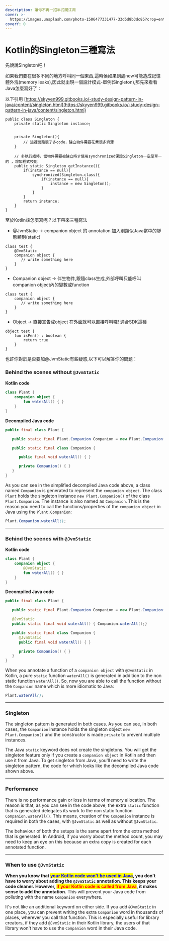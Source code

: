```yaml
---
description: 讓你不再一招半式闖江湖
cover: >-
  https://images.unsplash.com/photo-1506477331477-33d5d8b3dc85?crop=entropy&cs=tinysrgb&fm=jpg&ixid=MnwxOTcwMjR8MHwxfHNlYXJjaHw3fHxzZWF8ZW58MHx8fHwxNjU5MzMxMTI3&ixlib=rb-1.2.1&q=80
coverY: 0
---
```


# Kotlin的Singleton三種寫法

先說說Singleton吧！

如果我們要在很多不同的地方呼叫同一個東西,​這時侯如果到處new可能造成記憶體外洩(memory leaks),因此就出現一個設計模式-單例(Singleton),那先來看看Java怎麼寫好了：

以下引用 [https://skyyen999.gitbooks.io/-study-design-pattern-in-java/content/singleton.html](https://skyyen999.gitbooks.io/-study-design-pattern-in-java/content/singleton.html)

```
public class Singleton {
    private static Singleton instance;


    private Singleton(){
        // 這裡面跑很了多code，建立物件需要花費很多資源
    }

    // 多執行緒時，當物件需要被建立時才使用synchronized保證Singleton一定是單一的 ，增加程式校能
    public static Singleton getInstance(){
        if(instance == null){
            synchronized(Singleton.class){
                if(instance == null){
                    instance = new Singleton();
                }    
            }
        } 
        return instance;
    }
}
```

至於Kotlin該怎麼寫呢？以下帶來三種寫法

* @JvmStatic -> companion object 的 annotation 加入則類似Java當中的靜態類別(static)

```
class test {
    @JvmStatic
    companion object {
       // write something here
    }
}
```

* Companion object -> 伴生物件,跟隨class生成,外部呼叫只能呼叫companion object內的變數或function

```
class test {
    companion object {
       // write something here
    }
}
```

* Object -> 直接宣告成object 在外面就可以直接呼叫囉! 適合SDK這種

```
object test {
    fun isPen() : boolean {
        return true
    }
}
```

也許你對於是否要加@JvmStatic有些疑惑,以下可以解答你的問題：

### Behind the scenes without `@JvmStatic`

**Kotlin code**

```kotlin
class Plant {
    companion object {
        fun waterAll() { }
    }
}
```

**Decompiled Java code**

```java
public final class Plant {

   public static final Plant.Companion Companion = new Plant.Companion();

   public static final class Companion {

      public final void waterAll() { }

      private Companion() { }
   }
}
```

As you can see in the simplified decompiled Java code above, a class named `Companion` is generated to represent the `companion object`. The class `Plant` holds the singleton instance `new Plant.Companion()` of the class `Plant.Companion`. The instance is also named as `Companion`. This is the reason you need to call the functions/properties of the `companion object` in Java using the `Plant.Companion`:

```scss
Plant.Companion.waterAll();
```

***

### Behind the scenes with `@JvmStatic`

**Kotlin code**

```kotlin
class Plant {
    companion object {
        @JvmStatic
        fun waterAll() { }
    }
}
```

**Decompiled Java code**

```java
public final class Plant {

   public static final Plant.Companion Companion = new Plant.Companion();

   @JvmStatic
   public static final void waterAll() { Companion.waterAll();}

   public static final class Companion {
      @JvmStatic
      public final void waterAll() { }

      private Companion() { }
   }
}
```

When you annotate a function of a `companion object` with `@JvmStatic` in Kotlin, a pure `static` function `waterAll()` is generated in addition to the non static function `waterAll()`. So, now you are able to call the function without the `Companion` name which is more idiomatic to Java:

```scss
Plant.waterAll();
```

***

### Singleton

The singleton pattern is generated in both cases. As you can see, in both cases, the `Companion` instance holds the singleton object `new Plant.Companion()` and the constructor is made `private` to prevent multiple instances.

The Java `static` keyword does not create the singletons. You will get the singleton feature only if you create a `companion object` in Kotlin and then use it from Java. To get singleton from Java, you'll need to write the singleton pattern, the code for which looks like the decompiled Java code shown above.

***

### Performance

There is no performance gain or loss in terms of memory allocation. The reason is that, as you can see in the code above, the extra `static` function that is generated delegates its work to the non static function `Companion.waterAll()`. This means, creation of the `Companion` instance is required in both the cases, with `@JvmStatic` as well as without `@JvmStatic`.

The behaviour of both the setups is the same apart from the extra method that is generated. In Android, if you worry about the method count, you may need to keep an eye on this because an extra copy is created for each annotated function.

***

### When to use `@JvmStatic`

**When you know that **<mark style="color:blue;">**your Kotlin code won't be used in Java**</mark>**, you don't have to worry about adding the `@JvmStatic` annotation. This keeps your code cleaner. However, **<mark style="color:red;">**if your Kotlin code is called from Java**</mark>**, it makes sense to add the annotation.** This will prevent your Java code from polluting with the name `Companion` everywhere.

It's not like an additional keyword on either side. If you add `@JvmStatic` in one place, you can prevent writing the extra `Companion` word in thousands of places, wherever you call that function. This is especially useful for library creators, if they add `@JvmStatic` in their Kotlin library, the users of that library won't have to use the `Companion` word in their Java code.

***
